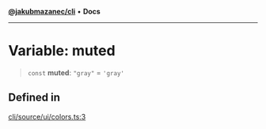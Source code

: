[**@jakubmazanec/cli**](../../../README.md) • **Docs**

---

# Variable: muted

> `const` **muted**: `"gray"` = `'gray'`

## Defined in

[cli/source/ui/colors.ts:3](https://github.com/jakubmazanec/tools/blob/053e1fea9cfce27a70a78b00a30cdd281cb0a72b/packages/cli/source/ui/colors.ts#L3)
